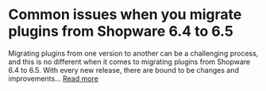 # Common issues when you migrate plugins from Shopware 6.4 to 6.5
Migrating plugins from one version to another can be a challenging process, and this is no different when it comes to migrating plugins from Shopware 6.4 to 6.5. With every new release, there are bound to be changes and improvements...
[Read more](https://www.2hatslogic.com/blog/common-issues-migrate-plugins-shopware-6-4-6-5/)
